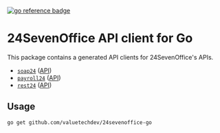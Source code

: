 [![go reference badge](https://pkg.go.dev/badge/github.com/valuetechdev/24sevenoffice-go.svg)](https://pkg.go.dev/github.com/valuetechdev/24sevenoffice-go)

# 24SevenOffice API client for Go

This package contains a generated API clients for 24SevenOffice's APIs.

- [`soap24`](soap24/README.md) ([API](https://developer.24sevenoffice.com/docs/))
- [`payroll24`](payroll24/README.md) ([API](https://swagger.api.24sevenoffice.com/?url=https://me.24sevenoffice.com/swagger.json))
- [`rest24`](rest24/README.md) ([API](https://rest-api.developer.24sevenoffice.com/doc/v1/))

## Usage

```bash
go get github.com/valuetechdev/24sevenoffice-go
```
